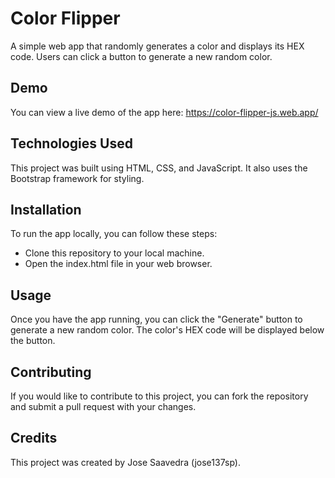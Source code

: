 # Color Flipper
A simple web app that randomly generates a color and displays its HEX code. Users can click a button to generate a new random color.

## Demo
You can view a live demo of the app here: https://color-flipper-js.web.app/

## Technologies Used
This project was built using HTML, CSS, and JavaScript. It also uses the Bootstrap framework for styling.

## Installation
To run the app locally, you can follow these steps:

- Clone this repository to your local machine.
- Open the index.html file in your web browser.

## Usage
Once you have the app running, you can click the "Generate" button to generate a new random color. The color's HEX code will be displayed below the button.

## Contributing
If you would like to contribute to this project, you can fork the repository and submit a pull request with your changes.

## Credits
This project was created by Jose Saavedra (jose137sp).
